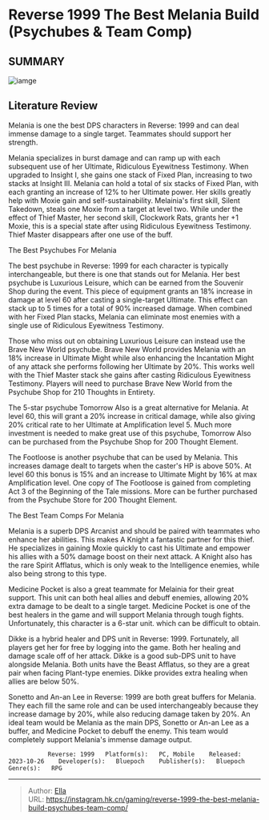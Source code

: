 # Reverse 1999 The Best Melania Build (Psychubes &amp; Team Comp)


## SUMMARY 

![iamge](https://static1.srcdn.com/wordpress/wp-content/uploads/2023/11/reverse-1999-the-best-melania-build-psychubes-team-comp.jpg)

## Literature Review

Melania is one the best DPS characters in Reverse: 1999 and can deal immense damage to a single target. Teammates should support her strength.





Melania specializes in burst damage and can ramp up with each subsequent use of her Ultimate, Ridiculous Eyewitness Testimony. When upgraded to Insight I, she gains one stack of Fixed Plan, increasing to two stacks at Insight III. Melania can hold a total of six stacks of Fixed Plan, with each granting an increase of 12% to her Ultimate power. Her skills greatly help with Moxie gain and self-sustainability. Melainia&#39;s first skill, Silent Takedown, steals one Moxie from a target at level two. While under the effect of Thief Master, her second skill, Clockwork Rats, grants her &#43;1 Moxie, this is a special state after using Ridiculous Eyewitness Testimony. Thief Master disappears after one use of the buff.





 The Best Psychubes For Melania 
          

The best psychube in Reverse: 1999 for each character is typically interchangeable, but there is one that stands out for Melania. Her best psychube is Luxurious Leisure, which can be earned from the Souvenir Shop during the event. This piece of equipment grants an 18% increase in damage at level 60 after casting a single-target Ultimate. This effect can stack up to 5 times for a total of 90% increased damage. When combined with her Fixed Plan stacks, Melania can eliminate most enemies with a single use of Ridiculous Eyewitness Testimony.

Those who miss out on obtaining Luxurious Leisure can instead use the Brave New World psychube. Brave New World provides Melania with an 18% increase in Ultimate Might while also enhancing the Incantation Might of any attack she performs following her Ultimate by 20%. This works well with the Thief Master stack she gains after casting Ridiculous Eyewitness Testimony. Players will need to purchase Brave New World from the Psychube Shop for 210 Thoughts in Entirety.






The 5-star psychube Tomorrow Also is a great alternative for Melania. At level 60, this will grant a 20% increase in critical damage, while also giving 20% critical rate to her Ultimate at Amplification level 5. Much more investment is needed to make great use of this psychube, Tomorrow Also can be purchased from the Psychube Shop for 200 Thought Element.




The Footloose is another psychube that can be used by Melania. This increases damage dealt to targets when the caster&#39;s HP is above 50%. At level 60 this bonus is 15% and an increase to Ultimate Might by 16% at max Amplification level. One copy of The Footloose is gained from completing Act 3 of the Beginning of the Tale missions. More can be further purchased from the Psychube Store for 200 Thought Element.



 The Best Team Comps For Melania 
         

Melania is a superb DPS Arcanist and should be paired with teammates who enhance her abilities. This makes A Knight a fantastic partner for this thief. He specializes in gaining Moxie quickly to cast his Ultimate and empower his allies with a 50% damage boost on their next attack. A Knight also has the rare Spirit Afflatus, which is only weak to the Intelligence enemies, while also being strong to this type.




Medicine Pocket is also a great teammate for Melainia for their great support. This unit can both heal allies and debuff enemies, allowing 20% extra damage to be dealt to a single target. Medicine Pocket is one of the best healers in the game and will support Melania through tough fights. Unfortunately, this character is a 6-star unit. which can be difficult to obtain.

Dikke is a hybrid healer and DPS unit in Reverse: 1999. Fortunately, all players get her for free by logging into the game. Both her healing and damage scale off of her attack. Dikke is a good sub-DPS unit to have alongside Melania. Both units have the Beast Afflatus, so they are a great pair when facing Plant-type enemies. Dikke provides extra healing when allies are below 50%.

Sonetto and An-an Lee in Reverse: 1999 are both great buffers for Melania. They each fill the same role and can be used interchangeably because they increase damage by 20%, while also reducing damage taken by 20%. An ideal team would be Melania as the main DPS, Sonetto or An-an Lee as a buffer, and Medicine Pocket to debuff the enemy. This team would completely support Melania&#39;s immense damage output.




               Reverse: 1999   Platform(s):   PC, Mobile    Released:   2023-10-26    Developer(s):   Bluepoch    Publisher(s):   Bluepoch    Genre(s):   RPG      

---

> Author: [Ella](https://instagram.hk.cn/)  
> URL: https://instagram.hk.cn/gaming/reverse-1999-the-best-melania-build-psychubes-team-comp/  

